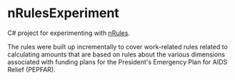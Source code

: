 # nRulesExperiment

C# project for experimenting with [nRules](https://github.com/NRules/NRules).

The rules were built up incrementally to cover work-related rules related to calculating amounts that are based on rules about the various dimensions associated with 
funding plans for the President's Emergency Plan for AIDS Relief (PEPFAR).